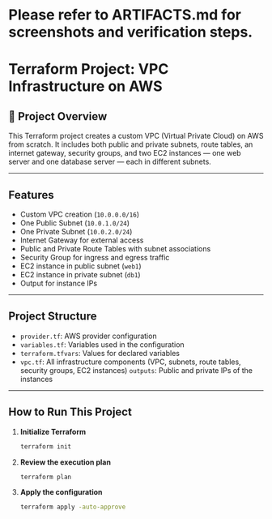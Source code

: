 # Please refer to ARTIFACTS.md for screenshots and verification steps.

# Terraform Project: VPC Infrastructure on AWS

## 📌 Project Overview

This Terraform project creates a custom VPC (Virtual Private Cloud) on AWS from scratch. It includes both public and private subnets, route tables, an internet gateway, security groups, and two EC2 instances — one web server and one database server — each in different subnets.

---

## Features

- Custom VPC creation (`10.0.0.0/16`)
- One Public Subnet (`10.0.1.0/24`)
- One Private Subnet (`10.0.2.0/24`)
- Internet Gateway for external access
- Public and Private Route Tables with subnet associations
- Security Group for ingress and egress traffic
- EC2 instance in public subnet (`web1`)
- EC2 instance in private subnet (`db1`)
- Output for instance IPs

---

## Project Structure

- `provider.tf`: AWS provider configuration
- `variables.tf`: Variables used in the configuration
- `terraform.tfvars`: Values for declared variables
- `vpc.tf`: All infrastructure components (VPC, subnets, route tables, security groups, EC2 instances) `outputs`: Public and private IPs of the instances

---

## How to Run This Project

1. **Initialize Terraform**
   ```bash
   terraform init

2. **Review the execution plan**
   ```bash
   terraform plan

3. **Apply the configuration**
   ```bash
   terraform apply -auto-approve

